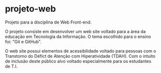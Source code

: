 # projeto-web
Projeto para a disciplina de Web Front-end.

O projeto consiste em desenvolver um web site voltado para a área da educação em Tecnologia da Informação. O tema escolhido para o ensino foi: "Git e GitHub". 

O web site possui elementos de acessibilidade voltado para pessoas com o Transtorno do Défict de Atenção com Hiperatividade (TDAH). Com o intuito de inclusão deste público alvo voltado especialmente para os estudantes de T.I. 

